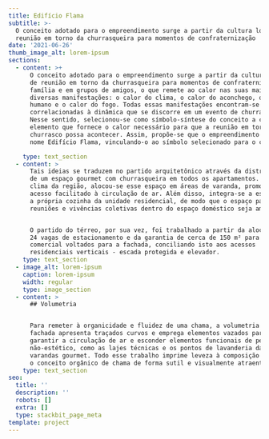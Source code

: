 ```yaml
---
title: Edifício Flama
subtitle: >-
  O conceito adotado para o empreendimento surge a partir da cultura local de
  reunião em torno da churrasqueira para momentos de confraternização
date: '2021-06-26'
thumb_image_alt: lorem-ipsum
sections:
  - content: >+
      O conceito adotado para o empreendimento surge a partir da cultura local
      de reunião em torno da churrasqueira para momentos de confraternização em
      família e em grupos de amigos, o que remete ao calor nas suas mais
      diversas manifestações: o calor do clima, o calor do aconchego, o calor
      humano e o calor do fogo. Todas essas manifestações encontram-se
      correlacionadas à dinâmica que se discorre em um evento de churrasco.
      Nesse sentido, selecionou-se como símbolo-síntese do conceito a chama:
      elemento que fornece o calor necessário para que a reunião em torno do
      churrasco possa acontecer. Assim, propõe-se que o empreendimento tenha por
      nome Edifício Flama, vinculando-o ao símbolo selecionado para o conceito.

    type: text_section
  - content: >
      Tais ideias se traduzem no partido arquitetônico através da distribuição
      de um espaço gourmet com churrasqueira em todos os apartamentos. Devido ao
      clima da região, alocou-se esse espaço em áreas de varanda, promovendo um
      acesso facilitado à circulação de ar. Além disso, integra-se a esse espaço
      a própria cozinha da unidade residencial, de modo que o espaço para
      reuniões e vivências coletivas dentro do espaço doméstico seja ampliado.


      O partido do térreo, por sua vez, foi trabalhado a partir da alocação das
      24 vagas de estacionamento e da garantia de cerca de 150 m² para uso
      comercial voltados para a fachada, conciliando isto aos acessos
      residenciais verticais - escada protegida e elevador.
    type: text_section
  - image_alt: lorem-ipsum
    caption: lorem-ipsum
    width: regular
    type: image_section
  - content: >
      ## Volumetria


      Para remeter à organicidade e fluidez de uma chama, a volumetria da
      fachada apresenta traçados curvos e emprega elementos vazados para
      garantir a circulação de ar e esconder elementos funcionais de perfil
      não-estético, como as lajes técnicas e os pontos de lavanderia das
      varandas gourmet. Todo esse trabalho imprime leveza à composição e traduz
      o conceito orgânico de chama de forma sutil e visualmente atraente.
    type: text_section
seo:
  title: ''
  description: ''
  robots: []
  extra: []
  type: stackbit_page_meta
template: project
---
```

